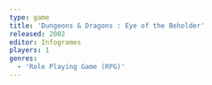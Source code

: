 ```yaml
---
type: game
title: 'Dungeons & Dragons : Eye of the Beholder'
released: 2002
editor: Infogrames
players: 1
genres:
  - 'Role Playing Game (RPG)'
---
```


